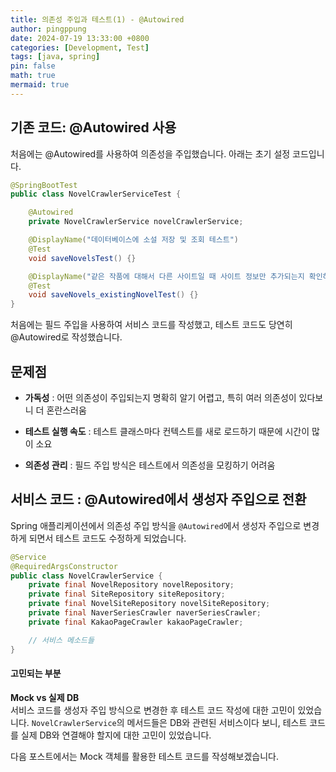 ```yaml
---
title: 의존성 주입과 테스트(1) - @Autowired
author: pingppung
date: 2024-07-19 13:33:00 +0800
categories: [Development, Test]
tags: [java, spring]
pin: false
math: true
mermaid: true
---
```


## 기존 코드: @Autowired 사용
처음에는 @Autowired를 사용하여 의존성을 주입했습니다. 아래는 초기 설정 코드입니다.

```java
@SpringBootTest
public class NovelCrawlerServiceTest {

    @Autowired
    private NovelCrawlerService novelCrawlerService;

    @DisplayName("데이터베이스에 소설 저장 및 조회 테스트")
    @Test
    void saveNovelsTest() {}

    @DisplayName("같은 작품에 대해서 다른 사이트일 때 사이트 정보만 추가되는지 확인하는 테스트")
    @Test
    void saveNovels_existingNovelTest() {}
}
```
처음에는 필드 주입을 사용하여 서비스 코드를 작성했고, 테스트 코드도 당연히 @Autowired로 작성했습니다. 

## 문제점
- **가독성** : 어떤 의존성이 주입되는지 명확히 알기 어렵고, 특히 여러 의존성이 있다보니 더 혼란스러움

- **테스트 실행 속도** : 테스트 클래스마다 컨텍스트를 새로 로드하기 때문에 시간이 많이 소요

- **의존성 관리** : 필드 주입 방식은 테스트에서 의존성을 모킹하기 어려움

## 서비스 코드 : @Autowired에서 생성자 주입으로 전환
Spring 애플리케이션에서 의존성 주입 방식을 `@Autowired`에서 생성자 주입으로 변경하게 되면서 테스트 코드도 수정하게 되었습니다.

```java
@Service
@RequiredArgsConstructor
public class NovelCrawlerService {
    private final NovelRepository novelRepository;
    private final SiteRepository siteRepository;
    private final NovelSiteRepository novelSiteRepository;
    private final NaverSeriesCrawler naverSeriesCrawler;
    private final KakaoPageCrawler kakaoPageCrawler;

    // 서비스 메소드들
}
```

#### 고민되는 부분
**Mock vs 실제 DB**<br>
서비스 코드를 생성자 주입 방식으로 변경한 후 테스트 코드 작성에 대한 고민이 있었습니다. `NovelCrawlerService`의 메서드들은 DB와 관련된 서비스이다 보니, 테스트 코드를 실제 DB와 연결해야 할지에 대한 고민이 있었습니다.

다음 포스트에서는 Mock 객체를 활용한 테스트 코드를 작성해보겠습니다.